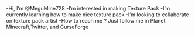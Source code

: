-Hi, I’m @MeguMine728
-I’m interested in making Texture Pack 
-I’m currently learning how to make nice texture pack
-I’m looking to collaborate on texture pack artist
-How to reach me ? Just follow me in Planet Minecraft,Twitter, and CurseForge

<!---
MeguMine728/MeguMine728 is a ✨ special ✨ repository because its `README.md` (this file) appears on your GitHub profile.
You can click the Preview link to take a look at your changes.
--->
